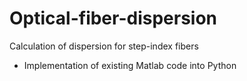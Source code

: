 # Optical-fiber-dispersion
Calculation of dispersion for step-index fibers 

- Implementation of existing Matlab code into Python
